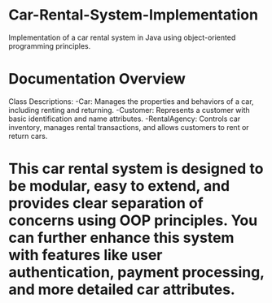 # Car-Rental-System-Implementation
 Implementation of a car rental system in Java using object-oriented programming principles. 

 # Documentation Overview
Class Descriptions:
-Car: Manages the properties and behaviors of a car, including renting and returning.
-Customer: Represents a customer with basic identification and name attributes.
-RentalAgency: Controls car inventory, manages rental transactions, and allows customers to rent or return cars.
# This car rental system is designed to be modular, easy to extend, and provides clear separation of concerns using OOP principles. You can further enhance this system with features like user authentication, payment processing, and more detailed car attributes.
